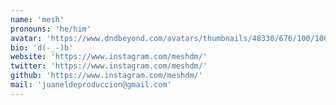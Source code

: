 ```yaml
---
name: 'mesh'
pronouns: 'he/him'
avatar: 'https://www.dndbeyond.com/avatars/thumbnails/48330/676/100/100/638790462198073934.jpeg'
bio: 'd(-_-)b'
website: 'https://www.instagram.com/meshdm/'
twitter: 'https://www.instagram.com/meshdm/'
github: 'https://www.instagram.com/meshdm/'
mail: 'juaneldeproduccion@gmail.com'
---
```

